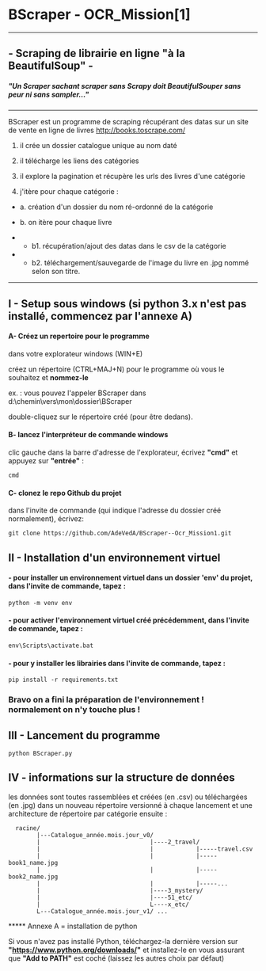 # BScraper - OCR_Mission[1]
------------------------------------------
## - Scraping de librairie en ligne "à la BeautifulSoup" -

##### "Un Scraper sachant scraper sans Scrapy doit BeautifulSouper sans peur ni sans sampler..."
------------------------------------------
BScraper est un programme de scraping récupérant des datas sur un site de vente en ligne de livres http://books.toscrape.com/

1. il crée un dossier catalogue unique au nom daté

2. il télécharge les liens des catégories

3. il explore la pagination et récupère les urls des livres d'une catégorie

4. j'itère pour chaque catégorie :

- a. création d'un dossier du nom ré-ordonné de la catégorie 

- b. on itère pour chaque livre

- - b1. récupération/ajout des datas dans le csv de la catégorie 

- - b2. téléchargement/sauvegarde de l'image du livre en .jpg nommé selon son titre.


------------------------------------------

## I - Setup sous windows (si python 3.x n'est pas installé, commencez par l'annexe A)

  #### A- Créez un repertoire pour le programme
dans votre explorateur windows (WIN+E) 

créez un répertoire (CTRL+MAJ+N) pour le programme où vous le souhaitez et **nommez-le**

ex. : vous pouvez l'appeler BScraper dans d:\chemin\vers\mon\dossier\BScraper

double-cliquez sur le répertoire créé (pour être dedans).

  #### B- lancez l'interpréteur de commande windows
clic gauche dans la barre d'adresse de l'explorateur, écrivez **"cmd"** et appuyez sur **"entrée"** :

	cmd
	
  #### C- clonez le repo Github du projet
dans l'invite de commande (qui indique l'adresse du dossier créé normalement), écrivez:

	git clone https://github.com/AdeVedA/BScraper--Ocr_Mission1.git
 
## II - Installation d'un environnement virtuel

  #### - pour installer un environnement virtuel dans un dossier 'env' du projet, dans l'invite de commande, tapez :
	
	python -m venv env
 
  #### - pour activer l'environnement virtuel créé précédemment, dans l'invite de commande, tapez :
	
	env\Scripts\activate.bat
 
  #### - pour y installer les librairies dans l'invite de commande, tapez :
	
	pip install -r requirements.txt

  ### Bravo on a fini la préparation de l'environnement ! normalement on n'y touche plus !
	
## III - Lancement du programme

	python BScraper.py

## IV - informations sur la structure de données

   les données sont toutes rassemblées et créées (en .csv) ou téléchargées (en .jpg) 
dans un nouveau répertoire versionné à chaque lancement et une architecture de répertoire par catégorie ensuite :

      racine/
      	    |---Catalogue_année.mois.jour_v0/
      	    |                               |----2_travel/
      	    |                               |            |-----travel.csv
      	    |                               |            |-----book1_name.jpg
      	    |                               |            |-----book2_name.jpg
      	    |                               |            |-----...
      	    |                               |----3_mystery/
      	    |                               |----51_etc/
      	    |                               L----x_etc/
      	    L---Catalogue_année.mois.jour_v1/ ...


***** Annexe A = installation de python

Si vous n'avez pas installé Python, téléchargez-la dernière version sur **"https://www.python.org/downloads/"** et installez-le en vous assurant que **"Add to PATH"** est coché (laissez les autres choix par défaut)
	
